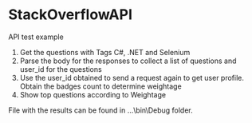 # StackOverflowAPI
API test example

1) Get the questions with Tags C#, .NET and Selenium
2) Parse the body for the responses to collect a list of questions and user_id for the questions
3) Use the user_id obtained to send a request again to get user profile. Obtain the badges count to
determine weightage
4) Show top questions according to Weightage

File with the results can be found in ...\bin\Debug folder.

